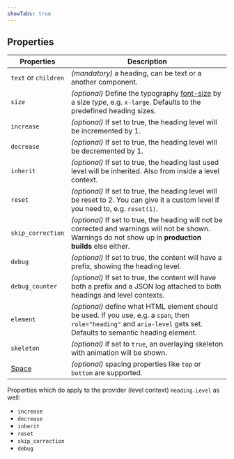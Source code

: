 ```yaml
---
showTabs: true
---
```


## Properties

| Properties                                  | Description                                                                                                                                                             |
| ------------------------------------------- | ----------------------------------------------------------------------------------------------------------------------------------------------------------------------- |
| `text` or `children`                        | _(mandatory)_ a heading, can be text or a another component.                                                                                                            |
| `size`                                      | _(optional)_ Define the typography [font-size](/uilib/typography/font-size) by a size _type_, e.g. `x-large`. Defaults to the predefined heading sizes.                 |
| `increase`                                  | _(optional)_ If set to true, the heading level will be incremented by 1.                                                                                                |
| `decrease`                                  | _(optional)_ If set to true, the heading level will be decremented by 1.                                                                                                |
| `inherit`                                   | _(optional)_ If set to true, the heading last used level will be inherited. Also from inside a level context.                                                           |
| `reset`                                     | _(optional)_ If set to true, the heading level will be reset to 2. You can give it a custom level if you need to, e.g. `reset(1)`.                                      |
| `skip_correction`                           | _(optional)_ If set to true, the heading will not be corrected and warnings will not be shown. Warnings do not show up in **production builds** else either.            |
| `debug`                                     | _(optional)_ If set to true, the content will have a prefix, showing the heading level.                                                                                 |
| `debug_counter`                             | _(optional)_ If set to true, the content will have both a prefix and a JSON log attached to both headings and level contexts.                                           |
| `element`                                   | _(optional)_ define what HTML element should be used. If you use, e.g. a `span`, then `role="heading"` and `aria-level` gets set. Defaults to semantic heading element. |
| `skeleton`                                  | _(optional)_ if set to `true`, an overlaying skeleton with animation will be shown.                                                                                     |
| [Space](/uilib/components/space/properties) | _(optional)_ spacing properties like `top` or `bottom` are supported.                                                                                                   |

Properties which do apply to the provider (level context) `Heading.Level` as well:

- `increase`
- `decrease`
- `inherit`
- `reset`
- `skip_correction`
- `debug`
